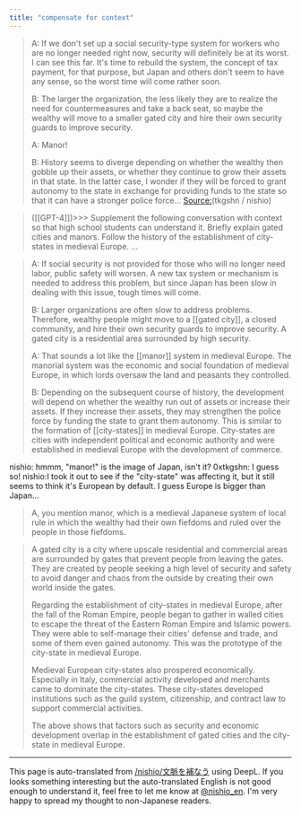 ```yaml
---
title: "compensate for context"
---
```


> A: If we don't set up a social security-type system for workers who are no longer needed right now, security will definitely be at its worst. I can see this far. It's time to rebuild the system, the concept of tax payment, for that purpose, but Japan and others don't seem to have any sense, so the worst time will come rather soon.
>
>  B: The larger the organization, the less likely they are to realize the need for countermeasures and take a back seat, so maybe the wealthy will move to a smaller gated city and hire their own security guards to improve security.
>
>  A: Manor!
>
>  B: History seems to diverge depending on whether the wealthy then gobble up their assets, or whether they continue to grow their assets in that state. In the latter case, I wonder if they will be forced to grant autonomy to the state in exchange for providing funds to the state so that it can have a stronger police force...
[Source:](https://twitter.com/nishio/status/1636024793853206528?s=20)(tkgshn / nishio)

> ([[GPT-4]])>>> Supplement the following conversation with context so that high school students can understand it. Briefly explain gated cities and manors. Follow the history of the establishment of city-states in medieval Europe.
> ...

> A: If social security is not provided for those who will no longer need labor, public safety will worsen. A new tax system or mechanism is needed to address this problem, but since Japan has been slow in dealing with this issue, tough times will come.
>
>  B: Larger organizations are often slow to address problems. Therefore, wealthy people might move to a [[gated city]], a closed community, and hire their own security guards to improve security. A gated city is a residential area surrounded by high security.
>
>  A: That sounds a lot like the [[manor]] system in medieval Europe. The manorial system was the economic and social foundation of medieval Europe, in which lords oversaw the land and peasants they controlled.
>
>  B: Depending on the subsequent course of history, the development will depend on whether the wealthy run out of assets or increase their assets. If they increase their assets, they may strengthen the police force by funding the state to grant them autonomy. This is similar to the formation of [[city-states]] in medieval Europe. City-states are cities with independent political and economic authority and were established in medieval Europe with the development of commerce.

nishio: hmmm, "manor!" is the image of Japan, isn't it?
0xtkgshn: I guess so!
nishio:I took it out to see if the "city-state" was affecting it, but it still seems to think it's European by default. I guess Europe is bigger than Japan...

> A, you mention manor, which is a medieval Japanese system of local rule in which the wealthy had their own fiefdoms and ruled over the people in those fiefdoms.

> A gated city is a city where upscale residential and commercial areas are surrounded by gates that prevent people from leaving the gates. They are created by people seeking a high level of security and safety to avoid danger and chaos from the outside by creating their own world inside the gates.
>
>  Regarding the establishment of city-states in medieval Europe, after the fall of the Roman Empire, people began to gather in walled cities to escape the threat of the Eastern Roman Empire and Islamic powers. They were able to self-manage their cities' defense and trade, and some of them even gained autonomy. This was the prototype of the city-state in medieval Europe.
>
>  Medieval European city-states also prospered economically. Especially in Italy, commercial activity developed and merchants came to dominate the city-states. These city-states developed institutions such as the guild system, citizenship, and contract law to support commercial activities.
>
>  The above shows that factors such as security and economic development overlap in the establishment of gated cities and the city-state in medieval Europe.

---
This page is auto-translated from [/nishio/文脈を補なう](https://scrapbox.io/nishio/文脈を補なう) using DeepL. If you looks something interesting but the auto-translated English is not good enough to understand it, feel free to let me know at [@nishio_en](https://twitter.com/nishio_en). I'm very happy to spread my thought to non-Japanese readers.
